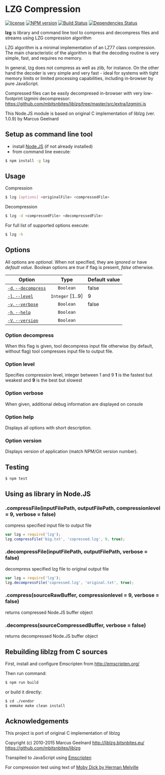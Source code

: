 # LZG Compression

[![license](https://img.shields.io/github/license/dlvoy/lzg.svg)](https://github.com/dlvoy/lzg/blob/master/LICENSE)
[![NPM version](http://img.shields.io/npm/v/lzg.svg?style=flat)](https://www.npmjs.com/package/lzg)
[![Build Status](https://img.shields.io/travis/dlvoy/lzg.svg?style=flat)](https://travis-ci.org/dlvoy/lzg)
[![Dependencies Status](http://img.shields.io/david/dlvoy/lzg.svg?style=flat)](https://david-dm.org/dlvoy/lzg)

**lzg** is library and command line tool to compress and decompress files and streams using LZG compression algorithm

LZG algorithm is a minimal implementation of an LZ77 class compression. The main characteristic of the algorithm is that the decoding routine is very simple, fast, and requires no memory.

In general, lzg does not compress as well as zlib, for instance. On the other hand the decoder is very simple and very fast - ideal for systems with tight memory limits or limited processing capabilities, including in-browser by pure JavaScript.

Compressed files can be easily decompresed in-browser with very low-footprint lzgmini decompressor:
https://github.com/mbitsnbites/liblzg/tree/master/src/extra/lzgmini.js

This Node.JS module is based on original C implementation of liblzg (ver. 1.0.9) by Marcus Geelnard

## Setup as command line tool

* install [Node.JS](https://nodejs.org) (if not already installed)
* from command line execute:

```sh
$ npm install -g lzg 
``` 

## Usage

Compression 
```sh
$ lzg [options] <originalFile> <compressedFile>
``` 

Decompression 
```sh
$ lzg -d <compressedFile> <decompressedFile>
``` 

For full list of supported options execute:
```sh
$ lzg -h
``` 

## Options

All options are *optional*. When not specified, they are *ignored* or have *default value*.
Boolean options are *true* if flag is present, *false* otherwise.

Option                                     | Type            | Default value
---                                        | :---:           | ---       
[`-d`, `--decompress`](#option-decompress) | `Boolean`       | false
[`-l`, `--level`](#option-level)           | `Integer` [1..9]| 9
[`-v`, `--verbose`](#option-verbose)       | `Boolean`       | false
[`-h`, `--help`](#option-help)             | `Boolean`       |
[`-V`, `--version`](#option-version)       | `Boolean`       |

### Option decompress

When this flag is given, tool decompress input file
otherwise (by default, without flag) tool compresses input file to output file.

### Option level

Specifies compression level, integer between 1 and 9
**1** is the fastest but weakest and **9** is the best but slowest

### Option verbose

When given, additional debug information are displayed on console

### Option help

Displays all options with short description.

### Option version

Displays version of application (match NPM/Git version number).

## Testing

```sh
$ npm test
``` 

## Using as library in Node.JS

### .compressFile(inputFilePath, outputFilePath, compressionlevel = 9, verbose = false)

compress specified input file to output file

```js
var lzg = require('lzg');
lzg.compressFile('big.txt', 'copressed.lzg', 9, true);
```

### .decompressFile(inputFilePath, outputFilePath, verbose = false)

decompress specified lzg file to original output file

```js
var lzg = require('lzg');
lzg.decompressFile('copressed.lzg', 'original.txt', true);
```

### .compress(sourceRawBuffer, compressionlevel = 9, verbose = false)

returns compressed Node.JS buffer object

### .decompress(sourceCompressedBuffer, verbose = false)

returns decompressed Node.JS buffer object

## Rebuilding liblzg from C sources

First, install and configure Emscripten from http://emscripten.org/

Then run command:
```sh
$ npm run build
``` 

or build it directly:

```sh
$ cd ./vendor
$ emmake make clean install
``` 

## Acknowledgements

This project is port of original C implementation of liblzg

Copyright (c) 2010-2015 Marcus Geelnard
http://liblzg.bitsnbites.eu/
https://github.com/mbitsnbites/liblzg

Transpiled to JavaScript using [Emscripten](http://emscripten.org/)

For compression test using text of [Moby Dick by Herman Melville](https://archive.org/details/mobydickorwhale01melvuoft)